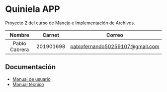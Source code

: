 # Quiniela APP

Proyecto 2 del curso de Manejo e Implementación de Archivos.

|    Nombre     |  Carnet   |             Correo              |
| :-----------: | :-------: | :-----------------------------: |
| Pablo Cabrera | 201901698 | pablofernando50259107@gmail.com |

## Documentación
- [Manual de usuario](docs/user.md)
- [Manual técnico](docs/technical.md)
